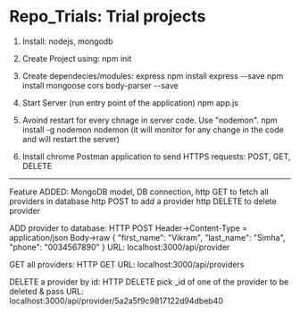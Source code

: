 Repo_Trials: Trial projects
===========================

1. Install: nodejs, mongodb
2. Create Project using:
   npm init
3. Create dependecies/modules: express
   npm install express --save
   npm install mongoose cors body-parser --save

4. Start Server (run entry point of the application)
   npm app.js
   
5. Avoind restart for every chnage in server code. Use "nodemon".
   npm install -g nodemon
   nodemon
   (it will monitor for any change in the code and will restart the server)

6. Install chrome Postman application to send HTTPS requests: POST, GET, DELETE  
 
--------------------------------------------------------------
   
Feature ADDED: MongoDB model, DB connection,
               http GET to fetch all providers in database
               http POST to add a provider
			   http DELETE to delete provider


ADD provider to database:
	HTTP POST
	Header->Content-Type = application/json
	Body->raw
	{
	"first_name": "Vikram",
	"last_name": "Simha",
	"phone": "0034567890"
    }
	URL: localhost:3000/api/provider
	
GET all providers:
	HTTP GET
	URL: localhost:3000/api/providers			   

DELETE a provider by id:
	HTTP DELETE
    pick _id of one of the provider to be deleted & pass
	URL: localhost:3000/api/provider/5a2a5f9c9817122d94dbeb40
